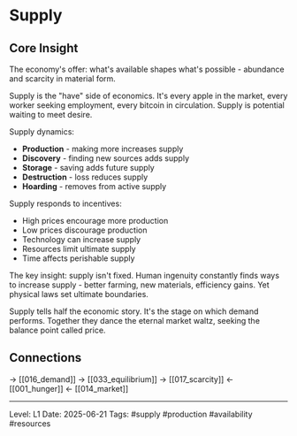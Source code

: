 # Supply

## Core Insight
The economy's offer: what's available shapes what's possible - abundance and scarcity in material form.

Supply is the "have" side of economics. It's every apple in the market, every worker seeking employment, every bitcoin in circulation. Supply is potential waiting to meet desire.

Supply dynamics:
- **Production** - making more increases supply
- **Discovery** - finding new sources adds supply
- **Storage** - saving adds future supply
- **Destruction** - loss reduces supply
- **Hoarding** - removes from active supply

Supply responds to incentives:
- High prices encourage more production
- Low prices discourage production
- Technology can increase supply
- Resources limit ultimate supply
- Time affects perishable supply

The key insight: supply isn't fixed. Human ingenuity constantly finds ways to increase supply - better farming, new materials, efficiency gains. Yet physical laws set ultimate boundaries.

Supply tells half the economic story. It's the stage on which demand performs. Together they dance the eternal market waltz, seeking the balance point called price.

## Connections
→ [[016_demand]]
→ [[033_equilibrium]]
→ [[017_scarcity]]
← [[001_hunger]]
← [[014_market]]

---
Level: L1
Date: 2025-06-21
Tags: #supply #production #availability #resources